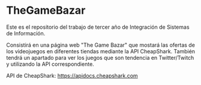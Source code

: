 # TheGameBazar
Este es el repositorio del trabajo de tercer año de Integración de Sistemas de Información.

Consistirá en una página web "The Game Bazar" que mostará las ofertas de los videojuegos en diferentes tiendas mediante la API CheapShark. También tendrá un apartado para ver los juegos que son tendencia en Twitter/Twitch y utilizando la API correspondiente.

API de CheapShark: https://apidocs.cheapshark.com

